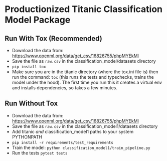 # Productionized Titanic Classification Model Package

## Run With Tox (Recommended)
- Download the data from: https://www.openml.org/data/get_csv/16826755/phpMYEkMl
- Save the file as `raw.csv` in the classification_model/datasets directory
- `pip install tox`
- Make sure you are in the titanic directory (where the tox.ini file is) then run the command: `tox` (this runs the tests and typechecks, trains the model under the hood). The first time you run this it creates a virtual env and installs
dependencies, so takes a few minutes.

## Run Without Tox
- Download the data from: https://www.openml.org/data/get_csv/16826755/phpMYEkMl
- Save the file as `raw.csv` in the classification_model1/datasets directory
- Add titanic *and* classification_model1 paths to your system PYTHONPATH
- `pip install -r requirements/test_requirements`
- Train the model: `python classification_model1/train_pipeline.py`
- Run the tests `pytest tests`